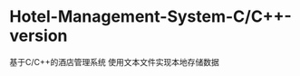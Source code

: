 # Hotel-Management-System-C/C++-version
基于C/C++的酒店管理系统
使用文本文件实现本地存储数据

````使用clion进行开发，兼并兼容其他运行环境，若在data文件夹中找不到用户数据，请移步到文件夹cmake-build-debug，考虑到部分编译器的特性，若无法运行程序请在comment中告知，万分感谢！

